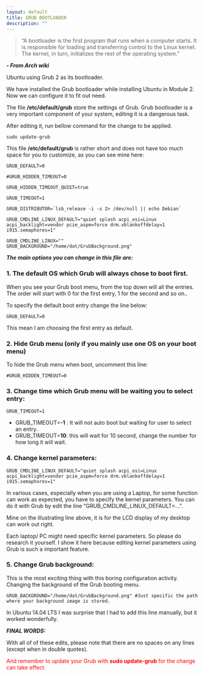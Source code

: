 ```yaml
---
layout: default
title: GRUB BOOTLOADER
description: ""
---
```


>“A bootloader is the first program that runs when a computer starts. It is responsible for loading and transferring control to the Linux kernel. The kernel, in turn, initializes the rest of the operating system.”

***- From Arch wiki***

Ubuntu using Grub 2 as its bootloader.

We have installed the Grub bootloader while installing Ubuntu in Module 2. Now we can configure it to fit out need.

The file **/etc/default/grub** store the settings of Grub. Grub bootloader is a very important component of your system, editing it is a dangerous task.

After editing it, run bellow command for the change to be applied.

```
sudo update-grub
```

This file **/etc/default/grub** is rather short and does not have too much space for you to customize, as you can see mine here:
```
GRUB_DEFAULT=0

#GRUB_HIDDEN_TIMEOUT=0

GRUB_HIDDEN_TIMEOUT_QUIET=true

GRUB_TIMEOUT=1

GRUB_DISTRIBUTOR=`lsb_release -i -s 2> /dev/null || echo Debian`

GRUB_CMDLINE_LINUX_DEFAULT="quiet splash acpi_osi=Linux acpi_backlight=vendor pcie_aspm=force drm.vblankoffdelay=1 i915.semaphores=1"

GRUB_CMDLINE_LINUX=""
GRUB_BACKGROUND="/home/dat/GrubBackground.png"
```

_***The main options you can change in this file are:***_

### 1. The default OS which Grub will always chose to boot first.

When you see your Grub boot menu, from the top down will all the entries. The order will start with 0 for the first entry, 1 for the second and so on..

To specify the default boot entry change the line below:
```
GRUB_DEFAULT=0
```
This mean I am choosing the first entry as default.

### 2. Hide Grub menu (only if you mainly use one OS on your boot menu)

To hide the Grub menu when boot, uncomment this line:
```
#GRUB_HIDDEN_TIMEOUT=0
```

### 3. Change time which Grub menu will be waiting you to select entry:
```
GRUB_TIMEOUT=1
```

* GRUB_TIMEOUT=**-1** : It will not auto boot but waiting for user to select an entry.
* GRUB_TIMEOUT=**10**: this will wait for 10 second, change the number for how long it will wait.

### 4. Change kernel parameters:
```
GRUB_CMDLINE_LINUX_DEFAULT="quiet splash acpi_osi=Linux acpi_backlight=vendor pcie_aspm=force drm.vblankoffdelay=1 i915.semaphores=1"
```

In various cases, especially when you are using a Laptop, for some function can work as expected, you have to specify the kernel parameters. You can do it with Grub by edit the line “GRUB_CMDLINE_LINUX_DEFAULT=...”.

Mine on the illustrating line above, it is for the LCD display of my desktop can work out right.

Each laptop/ PC might need specific kernel parameters. So please do research it yourself. I show it here because editing kernel parameters using Grub is such a important feature.

### 5. Change Grub background:

This is the most exciting thing with this boring configuration activity. Changing the background of the Grub booting menu.

```
GRUB_BACKGROUND="/home/dat/GrubBackground.png" #Just specific the path where your background image is stored.
```

In Ubuntu 14.04 LTS I was surprise that I had to add this line manually, but it worked wonderfully.

_***FINAL WORDS:***_

With all of of these edits, please note that there are no spaces on any lines (except when in double quotes).

<span style="color:red">And remember to update your Grub with **sudo update-grub** for the change can take effect.</span>
